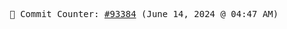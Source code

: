 <p align="center">
    <samp>
        📮 Commit Counter: <a href="https://github.com/Javascript-void0/Javascript-void0/commits/main">#93384</a> (June 14, 2024 @ 04:47 AM)
    </samp>
</p>